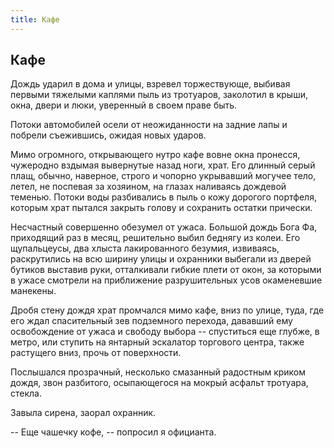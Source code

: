 ```yaml
---
title: Кафе
---
```

## Кафе

Дождь ударил в дома и улицы, взревел торжествующе, выбивая первыми тяжелыми каплями пыль из тротуаров, заколотил в крыши, окна, двери и люки, уверенный в своем праве быть.

Потоки автомобилей осели от неожиданности на задние лапы и побрели съежившись, ожидая новых ударов.

Мимо огромного, открывающего нутро кафе вовне окна пронесся, чужеродно вздымая вывернутые назад ноги, храт. Его длинный серый плащ, обычно, наверное, строго и чопорно укрывавший могучее тело, летел, не поспевая за хозяином, на глазах наливаясь дождевой теменью. Потоки воды разбивались в пыль о кожу дорогого портфеля, которым храт пытался закрыть голову и сохранить остатки прически.

Несчастный совершенно обезумел от ужаса. Большой дождь Бога Фа, приходящий раз в месяц, решительно выбил беднягу из колеи. Его щупальцеусы, два хлыста лакированного безумия, извиваясь, раскрутились на всю ширину улицы и охранники выбегали из дверей бутиков выставив руки, отталкивали гибкие плети от окон, за которыми в ужасе смотрели на приближение разрушительных усов окаменевшие манекены.

Дробя стену дождя храт промчался мимо кафе, вниз по улице, туда, где его ждал спасительный зев подземного перехода, дававший ему освобождение от ужаса и свободу выбора -- спуститься еще глубже, в метро, или ступить на янтарный эскалатор торгового центра, также растущего вниз, прочь от поверхности.

Послышался прозрачный, несколько смазанный радостным криком дождя, звон разбитого, осыпающегося на мокрый асфальт тротуара, стекла.

Завыла сирена, заорал охранник.

-- Еще чашечку кофе, -- попросил я официанта.
